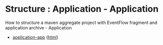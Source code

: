 # Structure : Application - Application

How to structure a maven aggregate project with EventFlow fragment and application archive - Application

* [application-app](src/site/markdown/index.md) ([html](https://plord12.github.io/samples/10.4.0-SNAPSHOT/structure/application/application-app/))
